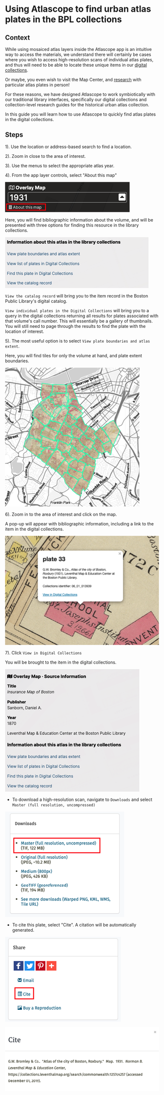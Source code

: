 # Using Atlascope to find urban atlas plates in the BPL collections

## Context

While using mosaiced atlas layers inside the Atlascope app is an intuitive way to access the materials, we understand there will certainly be cases where you wish to access high-resolution scans of individual atlas plates, and thus will need to be able to locate these unique items in our [digital collections](https://collections.leventhalmap.org/ "Digital collections").

Or maybe, you even wish to visit the Map Center, and [research](https://www.leventhalmap.org/research/ "Research @ LMEC") with particular atlas plates in person!

For these reasons, we have designed Atlascope to work symbiotically with our traditional library interfaces, specifically our digital collections and collection-level research guides for the historical urban atlas collection.

In this guide you will learn how to use Atlascope to quickly find atlas plates in the digital collections.

## Steps

1). Use the location or address-based search to find a location.

2). Zoom in close to the area of interest.

3). Use the menus to select the appropriate atlas year.

4). From the app layer controls, select "About this map"

![About this map](/media/img/about-this-map.png)

Here, you will find bibliographic information about the volume, and will be presented with three options for finding this resource in the library collections.

![collections options](/media/img/lib-options.png)

`View the catalog record` will bring you to the item record in the Boston Public Library's digital catalog.

`View individual plates in the Digital Collections` will bring you to a query in the digital collections returning all results for plates associated with that volume's call number. This will essentially be a gallery of thumbnails. You will still need to page through the results to find the plate with the location of interest.

5). The most useful option is to select `View plate boundaries and atlas extent`.

Here, you will find tiles for only the volume at hand, and plate extent boundaries.

![extent](/media/img/extent.png)

6). Zoom in to the area of interest and click on the map.

A pop-up will appear with bibliographic information, including a link to the item in the digital collections.

![popup](/media/img/popup.png)

7). Click `View in Digital Collections`

You will be brought to the item in the digital collections.

![digital collections](/media/img/dc.png)

- To download a high-resolution scan, navigate to `Downloads` and select `Master (full resolution, uncompressed)`

![download](/media/img/download.png)

- To cite this plate, select "Cite". A citation will be automatically generated.

![cite image 1](/media/img/cite1.png)

![cite image 2](/media/img/cite2.png)
